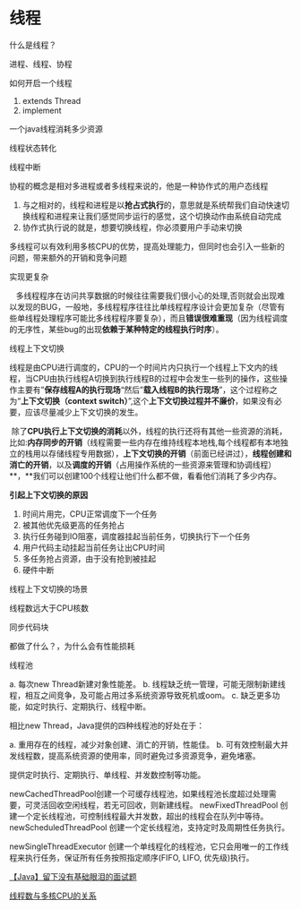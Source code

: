 # 线程

什么是线程？

进程、线程、协程



如何开启一个线程

1. extends Thread
2. implement

一个java线程消耗多少资源



线程状态转化

线程中断





协程的概念是相对多进程或者多线程来说的，他是一种协作式的用户态线程

1. 与之相对的，线程和进程是以**抢占式执行**的，意思就是系统帮我们自动快速切换线程和进程来让我们感觉同步运行的感觉，这个切换动作由系统自动完成
2. 协作式执行说的就是，想要切换线程，你必须要用户手动来切换

 

 

 

 

 



多线程可以有效利用多核CPU的优势，提高处理能力，但同时也会引入一些新的问题，带来额外的开销和竞争问题

实现更复杂  

   多线程程序在访问共享数据的时候往往需要我们很小心的处理,否则就会出现难以发现的BUG，一般地，多线程程序往往比单线程程序设计会更加复杂（尽管有些单线程处理程序可能比多线程程序要复杂），而且**错误很难重现**（因为线程调度的无序性，某些bug的出现**依赖于某种特定的线程执行时序**）。

线程上下文切换

线程是由CPU进行调度的，CPU的一个时间片内只执行一个线程上下文内的线程，当CPU由执行线程A切换到执行线程B的过程中会发生一些列的操作，这些操作主要有”**保存线程A的执行现场**“然后”**载入线程B的执行现场**”，这个过程称之为“**上下文切换（context switch）**”,这个**上下文切换过程并不廉价**，如果没有必要，应该尽量减少上下文切换的发生。



 除了**CPU执行上下文切换的消耗**以外，线程的执行还将有其他一些资源的消耗，比如:**内存同步的开销**（线程需要一些内存在维持线程本地栈,每个线程都有本地独立的栈用以存储线程专用数据），**上下文切换的开销**（前面已经讲过），**线程创建和消亡的开销**，以及**调度的开销**（占用操作系统的一些资源来管理和协调线程）**，**我们可以创建100个线程让他们什么都不做，看看他们消耗了多少内存。

**引起上下文切换的原因**

1. 时间片用完，CPU正常调度下一个任务
2. 被其他优先级更高的任务抢占
3. 执行任务碰到IO阻塞，调度器挂起当前任务，切换执行下一个任务
4. 用户代码主动挂起当前任务让出CPU时间
5. 多任务抢占资源，由于没有抢到被挂起
6. 硬件中断



线程上下文切换的场景

线程数远大于CPU核数

同步代码块

都做了什么？，为什么会有性能损耗









线程池

a. 每次new Thread新建对象性能差。 
b. 线程缺乏统一管理，可能无限制新建线程，相互之间竞争，及可能占用过多系统资源导致死机或oom。 
c. 缺乏更多功能，如定时执行、定期执行、线程中断。

相比new Thread，Java提供的四种线程池的好处在于：

a. 重用存在的线程，减少对象创建、消亡的开销，性能佳。 
b. 可有效控制最大并发线程数，提高系统资源的使用率，同时避免过多资源竞争，避免堵塞。 

 提供定时执行、定期执行、单线程、并发数控制等功能。



newCachedThreadPool创建一个可缓存线程池，如果线程池长度超过处理需要，可灵活回收空闲线程，若无可回收，则新建线程。
newFixedThreadPool 创建一个定长线程池，可控制线程最大并发数，超出的线程会在队列中等待。
newScheduledThreadPool 创建一个定长线程池，支持定时及周期性任务执行。

newSingleThreadExecutor 创建一个单线程化的线程池，它只会用唯一的工作线程来执行任务，保证所有任务按照指定顺序(FIFO, LIFO, 优先级)执行。













[【Java】留下没有基础眼泪的面试题](https://juejin.im/post/5b737671518825612a227e91?utm_source=gold_browser_extension)

[线程数与多核CPU的关系](https://juejin.im/entry/5b77c798f265da43296c3b96?utm_source=gold_browser_extension)